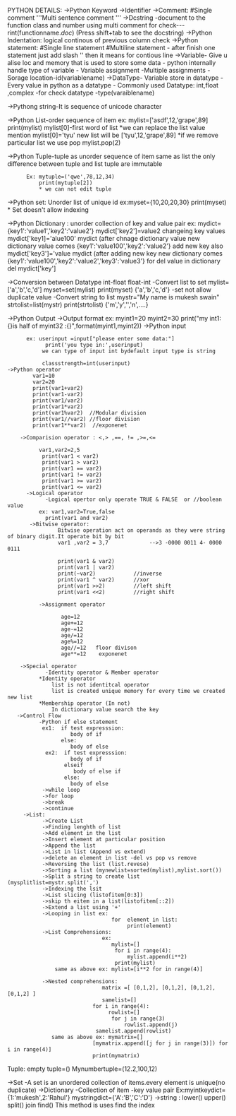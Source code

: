 PYTHON DETAILS:
  ->Python Keyword
  ->Identifier
  ->Comment:
         #Single comment
         '''Multi sentence comment '''
   ->Dcstring -document to the function class and number using multi comment for check---rint(functionname._doc_)
               (Press shift+tab to see the docstring)
  ->Python Indentation: logical continous of previous column check
  ->Python statement:
         #Single line statement
         #Multiline statement - after finish one statement just add slash '\' then it means for contious line
  ->Variable- Give u alise loc and memory that is used to store some data
            - python internally handle type of variable
            - Variable assignment
            -Multiple  assignments 
            -Sorage location-id(variablename)
  ->DataType- Variable store in datatype -Every value in python as a datatype
            - Commonly used Datatype: int,float ,complex -for check datatype -type(varaiblename)
            
  ->Pythong string-It is sequence of unicode character
   
  ->Python List-order sequence of item
   ex: mylist=['asdf',12,'grape',89]
       print(mylist)
       mylist[0]-first word of list
       *we can replace the list value mention
       mylist[0]='tyu'
       new list will be ['tyu',12,'grape',89]
       *if we remove particular list we use pop
         mylist.pop(2)
         
  ->Python Tuple-tuple as unorder sequence of item same as list
                 the only difference between tuple and list tuple are immutable
                  
          Ex: mytuple=('qwe',78,12,34)
              print(mytuple[2])
              * we can not edit tuple
              
  ->Python set: Unorder list of unique id
           ex:myset={10,20,20,30}
            print(myset)
            * Set doesn't allow indexing
            
  ->Python Dictionary : unorder collection of key and value pair
           ex: mydict={key1':'value1','key2':'value2'}
               mydict['key2']=value2
             changeing key values
               mydict['key1]='alue100'
               mydict (after chnage dictionary value new dictionary value comes
               {key1':'value100','key2':'value2'}
             add new key also 
               mydict['key3']='value
               mydict (after adding new key new dictionary comes
               {key1':'value100','key2':'value2','key3':'value3'}
             for del value in dictionary
              del mydict['key']
              
   ->Conversion between Datatype
           int-float
           float-int
       -Convert list to set
          mylist=['a','b','c,'d']
          myset=set(mylist)
          print(myset)
          {'a','b','c,'d'}  -set not allow duplicate value
        -Convert string to list
           mystr="My name is mukesh swain"
           strtolist=list(mystr)
           print(strtolist)
           {'m','y','','n',....}
   
   ->Python Output
   ->Output format
            ex: myint1=20
                myint2=30
                print("my int1:{}is half of myint32 :{}",format(myint1,myint2))
   ->Python input
   
          ex: userinput =input["please enter some data:"]
                print('you type in:',userinput)
               we can type of input int bydefault input type is string
               
               classstrength=int(userinput)
    ->Python operator
            var1=10
            var2=20
            print(var1+var2)
            print(var1-var2)
            print(var1/var2)
            print(var1*var2)
            print(var1%var2)  //Modular division
            print(var1//var2) //floor division
            print(var1**var2)  //exponenet
            
        ->Comparision operator : <,> ,==, != ,>=,<=
        
              var1,var2=2,5
               print(var1 < var2)
               print(var1 > var2)
               print(var1 == var2)
               print(var1 != var2)
               print(var1 >= var2)
               print(var1 <= var2)
          ->Logical operator
                -Logical opertor only operate TRUE & FALSE  or //boolean value
              ex: var1,var2=True,false
                print(var1 and var2)
           ->Bitwise operator:
                    Bitwise operation act on operands as they were string of binary digit.It operate bit by bit
                    var1 ,var2 = 3,7             -->3 -0000 0011 4- 0000 0111
                    
                    print(var1 & var2)
                    print(var1 | var2)
                    print(~var2)            //inverse
                    print(var1 ^ var2)      //xor
                    print(var1 >>2)         //left shift 
                    print(var1 <<2)         //right shift
                    
              ->Assignment operator
              
                     age=12
                     age+=12
                     age-=12
                     age/=12
                     age%=12
                     age//=12   floor divison
                     age**=12    exponenet
                     
        ->Special operator
                -Identity operator & Member operator
              *Identity operator
                  list is not identitcal operator
                  list is created unique memory for every time we created new list
              *Membership operator (In not)
                  In dictionary value search the key
       ->Control Flow
              -Python if else statement
               ex1:  if test expresssion:
                        body of if
                     else:
                        body of else
                ex2:  if test expresssion:
                        body of if
                      elseif
                         body of else if
                      else:
                        body of else
               ->while loop
               ->for loop
               ->break
               ->continue
         ->List:
               ->Create List
               ->Finding lenghth of list
               ->Add element in the list
               ->Insert element at particular position
               ->Append the list
               ->List in list (Append vs extend)
               ->delete an element in list -del vs pop vs remove
               ->Reversing the list (list.revese)
               ->Sorting a list (mynewlist=sorted(mylist),mylist.sort())
               ->Split a string to create list (mysplitlist=mystr.split(',')
               ->Indexing the lsit
               ->List slicing (listofitem[0:3])
               ->skip th eitem in a list(listofitem[::2])
               ->Extend a list using '+'
               ->Looping in list ex: 
                                     for  element in list:
                                          print(element)
               ->List Comprehensions:
                                  ex:
                                     mylist=[]
                                      for i in range(4):
                                          mylist.append(i**2)
                                      print(mylist)
                   same as above ex: mylist=[i**2 for in range(4)]
                 
               ->Nested comprehensions:
                                  matrix =[ [0,1,2], [0,1,2], [0,1,2], [0,1,2] ]
                                  samelist=[]
                               for i in range(4):
                                    rowlist=[]
                                     for j in range(3)
                                         rowlist.append(j)
                                samelist.append(rowlist)
                  same as above ex: mymatrix=[]
                               [mymatrix.append([j for j in range(3)]) for i in range(4)]
                               print(mymatrix)
Tuple:
      empty tuple=()
      Mynumbertuple=(12.2,100,12)
      
      
->Set
   -A set is an unordered collection of items.every element is unique(no duplicate)
->Dictionary
   -Collection of item
   -key value pair
      Ex:myintkeydict={1:'mukesh',2:'Rahul'}
         mystringdict={'A':'B','C':'D'}
->string :
          lower()
          upper()
          split()
          join
          find() This method is uses find the index
          
              
       
      

